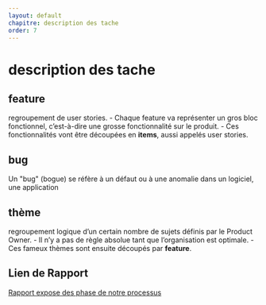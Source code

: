 ```yaml
---
layout: default
chapitre: description des tache
order: 7
---
```

# description des tache 

## feature 
regroupement de user stories. 
      - Chaque feature va représenter un gros bloc fonctionnel, c’est-à-dire une grosse fonctionnalité sur le produit. 
      - Ces fonctionnalités vont être découpées en **items**, aussi appelés user stories.
## bug
Un "bug" (bogue) se réfère à un défaut ou à une anomalie dans un logiciel, une application
## thème
 regroupement logique d’un certain nombre de sujets définis par le Product Owner. 
      - Il n’y a pas de règle absolue tant que l’organisation est optimale. 
      - Ces fameux thèmes sont ensuite découpés par **feature**.
## Lien de Rapport
[Rapport expose des phase de notre processus](/gestion-projet/7.Description-des-taches/rapport.html)  

